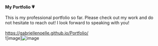 <b>My Portfolio 💗</b> <br/><br/>
This is my professional portfolio so far. Please check out my work and do not hesitate to reach out! I look forward to speaking with you!<br/><br/>
https://gabriellenoelle.github.io/Portfolio/<br/>
![image]![image](https://user-images.githubusercontent.com/88753098/145891293-44a94c04-b37e-4e18-8810-e27bdd4c1a4b.png)


